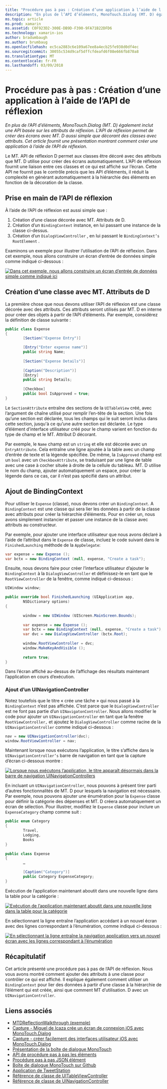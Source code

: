 ```yaml
---
title: "Procédure pas à pas : Création d’une application à l’aide de l’API de réflexion"
description: "En plus de l’API d’éléments, MonoTouch.Dialog (MT. D) également inclut une API basée sur les attributs de réflexion. L’API de réflexion permet de créer des écrans avec MT. D aussi simple que décorant des classes avec attributs. Cet article fournit une présentation montrant comment créer une application à l’aide de l’API de réflexion."
ms.topic: article
ms.prod: xamarin
ms.assetid: C0F923D2-300E-DB9D-F390-9FA71B22DFD6
ms.technology: xamarin-ios
author: bradumbaugh
ms.author: brumbaug
ms.openlocfilehash: ec5ca2883c6e109a67ee8a4ecb25fe938d0df4ec
ms.sourcegitcommit: 30055c534d9caf5dffcfdeafd6f08e666fb870a8
ms.translationtype: MT
ms.contentlocale: fr-FR
ms.lasthandoff: 03/09/2018
---
```

# <a name="walkthrough-creating-an-application-using-the-reflection-api"></a>Procédure pas à pas : Création d’une application à l’aide de l’API de réflexion

_En plus de l’API d’éléments, MonoTouch.Dialog (MT. D) également inclut une API basée sur les attributs de réflexion. L’API de réflexion permet de créer des écrans avec MT. D aussi simple que décorant des classes avec attributs. Cet article fournit une présentation montrant comment créer une application à l’aide de l’API de réflexion._


Le MT. API de réflexion D permet aux classes être décoré avec des attributs que MT. D utilise pour créer des écrans automatiquement. L’API de réflexion fournit une liaison entre ces classes et ce qui est affiché sur l’écran. Cette API ne fournit pas le contrôle précis que les API d’éléments, il réduit la complexité en générant automatiquement à la hiérarchie des éléments en fonction de la décoration de la classe.

 <a name="Getting_Started_with_the_Reflection_API" />


## <a name="getting-started-with-the-reflection-api"></a>Prise en main de l’API de réflexion

À l’aide de l’API de réflexion est aussi simple que :

1.  Création d’une classe décorée avec MT. Attributs de D.
1.  Création d’un `BindingContext` instance, en lui passant une instance de la classe ci-dessus. 
1.  Création d’un `DialogViewController` , en lui passant le `BindingContext’s` `RootElement` . 


Examinons un exemple pour illustrer l’utilisation de l’API de réflexion. Dans cet exemple, nous allons construire un écran d’entrée de données simple comme indiqué ci-dessous :

 [![](reflection-api-walkthrough-images/01-expense-entry.png "Dans cet exemple, nous allons construire un écran d’entrée de données simple comme indiqué ici")](reflection-api-walkthrough-images/01-expense-entry.png#lightbox)

 <a name="Creating_a_Class_with_MT.D_Attributes" />


## <a name="creating-a-class-with-mtd-attributes"></a>Création d’une classe avec MT. Attributs de D

La première chose que nous devons utiliser l’API de réflexion est une classe décorée avec des attributs. Ces attributs seront utilisés par MT. D en interne pour créer des objets à partir de l’API d’éléments. Par exemple, considérez la définition de classe suivante :

```csharp
public class Expense
{
        [Section("Expense Entry")]

        [Entry("Enter expense name")]
        public string Name;
        
        [Section("Expense Details")]
  
        [Caption("Description")]
        [Entry]
        public string Details;
        
        [Checkbox]
        public bool IsApproved = true;
}
```

Le `SectionAttribute` entraîne des sections de la `UITableView` créé, avec l’argument de chaîne utilisé pour remplir l’en-tête de la section. Une fois qu’une section est déclarée, tous les champs qui le suit seront inclus dans cette section, jusqu'à ce qu’une autre section est déclarée.
Le type d’élément d’interface utilisateur créé pour le champ varient en fonction du type de champ et le MT. Attribut D décorant.

Par exemple, le `Name` champ est un `string` et elle est décorée avec un `EntryAttribute`. Cela entraîne une ligne ajoutée à la table avec un champ d’entrée de texte et la légende spécifiée. De même, la `IsApproved` champ est un `bool` avec un `CheckboxAttribute`, se traduisant par une ligne de table avec une case à cocher située à droite de la cellule du tableau. MT. D utilise le nom du champ, ajouter automatiquement un espace, pour créer la légende dans ce cas, car il n’est pas spécifié dans un attribut.

 <a name="Adding_the_BindingContext" />


## <a name="adding-the-bindingcontext"></a>Ajout de BindingContext

Pour utiliser le `Expense` (classe), nous devons créer un `BindingContext`. A `BindingContext` est une classe qui sera lier les données à partir de la classe avec attributs pour créer la hiérarchie d’éléments. Pour en créer un, nous avons simplement instancier et passer une instance de la classe avec attributs au constructeur.

Par exemple, pour ajouter une interface utilisateur que nous avons déclaré à l’aide de l’attribut dans le `Expense` de classe, incluez le code suivant dans le `FinishedLaunching` méthode de la `AppDelegate`:

```csharp
var expense = new Expense ();
var bctx = new BindingContext (null, expense, "Create a task");
```

Ensuite, nous devons faire pour créer l’interface utilisateur d’ajouter le `BindingContext` à la `DialogViewController` et définissez-le en tant que le `RootViewController` de la fenêtre, comme indiqué ci-dessous :

```csharp
UIWindow window;

public override bool FinishedLaunching (UIApplication app, 
        NSDictionary options)
{
   
        window = new UIWindow (UIScreen.MainScreen.Bounds);
            
        var expense = new Expense ();
        var bctx = new BindingContext (null, expense, "Create a task");
        var dvc = new DialogViewController (bctx.Root);
            
        window.RootViewController = dvc;
        window.MakeKeyAndVisible ();
            
        return true;
}
```

Dans l’écran affiché au-dessus de l’affichage des résultats maintenant l’application en cours d’exécution.

 <a name="Adding_a_UINavigationController" />


### <a name="adding-a-uinavigationcontroller"></a>Ajout d’un UINavigationController

Notez toutefois que le titre « crée une tâche » qui nous passé à la `BindingContext` n’est pas affichée. C’est parce que le `DialogViewController` est ne font pas partie d’un `UINavigatonController`. Nous allons modifier le code pour ajouter un `UINavigationController` en tant que la fenêtre `RootViewController,` et ajoutez le `DialogViewController` comme racine de la `UINavigationController` comme indiqué ci-dessous :

```csharp
nav = new UINavigationController(dvc);
window.RootViewController = nav;
```

Maintenant lorsque nous exécutons l’application, le titre s’affiche dans le `UINavigationController’s` barre de navigation en tant que la capture d’écran ci-dessous montre :

 [![](reflection-api-walkthrough-images/02-create-task.png "Lorsque nous exécutons l’application, le titre apparaît désormais dans la barre de navigation UINavigationControllers")](reflection-api-walkthrough-images/02-create-task.png#lightbox)

En incluant un `UINavigationController`, nous pouvons à présent tirer parti d’autres fonctionnalités de MT. D pour lesquels la navigation est nécessaire. Par exemple, nous pouvons ajouter une énumération pour la `Expense` classe pour définir la catégorie des dépenses et MT. D créera automatiquement un écran de sélection. Pour illustrer, modifiez le `Expense` classe pour inclure un `ExpenseCategory` champ comme suit :

```csharp
public enum Category
{
        Travel,
        Lodging,
        Books
}
        
public class Expense
{
        …

        [Caption("Category")]
        public Category ExpenseCategory;
}
```

Exécution de l’application maintenant aboutit dans une nouvelle ligne dans la table pour la catégorie :

 [![](reflection-api-walkthrough-images/03-set-details.png "Exécution de l’application maintenant aboutit dans une nouvelle ligne dans la table pour la catégorie")](reflection-api-walkthrough-images/03-set-details.png#lightbox)

En sélectionnant la ligne entraîne l’application accédant à un nouvel écran avec des lignes correspondant à l’énumération, comme indiqué ci-dessous :

 [![](reflection-api-walkthrough-images/04-set-category.png "En sélectionnant la ligne entraîne la navigation application vers un nouvel écran avec les lignes correspondant à l’énumération")](reflection-api-walkthrough-images/04-set-category.png#lightbox)

 <a name="Summary" />


## <a name="summary"></a>Récapitulatif

Cet article présenté une procédure pas à pas de l’API de réflexion. Nous vous avons montré comment ajouter des attributs à une classe pour contrôler ce qui est affiché. Il explique également comment utiliser un `BindingContext` pour lier des données à partir d’une classe à la hiérarchie de l’élément qui est créée, ainsi que comment MT d’utilisation. D avec un `UINavigationController`.


## <a name="related-links"></a>Liens associés

- [MTDReflectionWalkthrough (exemple)](https://developer.xamarin.com/samples/MTDReflectionWalkthrough/)
- [Capture - Miguel de Icaza crée un écran de connexion iOS avec MonoTouch.Dialog](http://youtu.be/3butqB1EG0c)
- [Capture - créer facilement des interfaces utilisateur iOS avec MonoTouch.Dialog](http://youtu.be/j7OC5r8ZkYg)
- [Présentation de la boîte de dialogue MonoTouch](~/ios/user-interface/monotouch.dialog/index.md)
- [API de procédure pas à pas les éléments](~/ios/user-interface/monotouch.dialog/elements-api-walkthrough.md)
- [Procédure pas à pas JSON élément](~/ios/user-interface/monotouch.dialog/monotouch.dialog-json-markup.md)
- [Boîte de dialogue MonoTouch sur Github](https://github.com/migueldeicaza/MonoTouch.Dialog)
- [Application de TweetStation](https://github.com/migueldeicaza/TweetStation)
- [Référence de classe de UITableViewController](http://developer.apple.com/library/ios/#DOCUMENTATION/UIKit/Reference/UITableViewController_Class/Reference/Reference.html)
- [Référence de classe de UINavigationController](http://developer.apple.com/library/ios/#documentation/UIKit/Reference/UINavigationController_Class/Reference/Reference.html)
